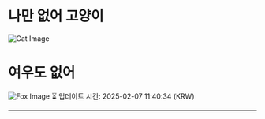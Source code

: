 
# 나만 없어 고양이

![Cat Image](https://cdn2.thecatapi.com/images/sNSYauLG8.jpg)

# 여우도 없어
![Fox Image](https://randomfox.ca/images/43.jpg)
⏳ 업데이트 시간: 2025-02-07 11:40:34 (KRW)

---

